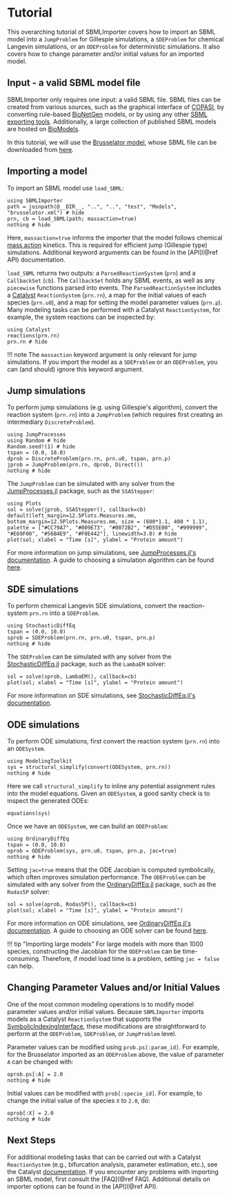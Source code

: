 # Tutorial

This overarching tutorial of SBMLImporter covers how to import an SBML model into a `JumpProblem` for Gillespie simulations, a `SDEProblem` for chemical Langevin simulations, or an `ODEProblem` for deterministic simulations. It also covers how to change parameter and/or initial values for an imported model.

## Input - a valid SBML model file

SBMLImporter only requires one input: a valid SBML file. SBML files can be created from various sources, such as the graphical interface of [COPASI](https://copasi.org/), by converting rule-based [BioNetGen](https://github.com/RuleWorld/bionetgen) models, or by using any other [SBML exporting tools](https://sbml.org/software/). Additionally, a large collection of published SBML models are hosted on [BioModels](https://www.ebi.ac.uk/biomodels/).

In this tutorial, we will use the [Brusselator model](https://en.wikipedia.org/wiki/Brusselator), whose SBML file can be downloaded from [here](https://github.com/sebapersson/SBMLImporter.jl/blob/main/test/Models/brusselator.xml).

## Importing a model

To import an SBML model use `load_SBML`:

```@example 1
using SBMLImporter
path = joinpath(@__DIR__, "..", "..", "test", "Models", "brusselator.xml") # hide
prn, cb = load_SBML(path; massaction=true)
nothing # hide
```

Here, `massaction=true` informs the importer that the model follows chemical [mass action](https://en.wikipedia.org/wiki/Law_of_mass_action) kinetics. This is required for efficient jump (Gillespie type) simulations. Additional keyword arguments can be found in the [API](@ref API) documentation.

`load_SBML` returns two outputs: a `ParsedReactionSystem` (`prn`) and a `CallbackSet` (`cb`). The `CallbackSet` holds any SBML events, as well as any `piecewise` functions parsed into events. The `ParsedReactionSystem` includes a [Catalyst](https://github.com/SciML/Catalyst.jl) `ReactionSystem` (`prn.rn`), a map for the initial values of each species (`prn.u0`), and a map for setting the model parameter values (`prn.p`). Many modeling tasks can be performed with a Catalyst `ReactionSystem`, for example, the system reactions can be inspected by:

```@example 1
using Catalyst
reactions(prn.rn)
prn.rn # hide
```

!!! note
    The `massaction` keyword argument is only relevant for jump simulations. If you import the model as a `SDEProblem` or an `ODEProblem`, you can (and should) ignore this keyword argument.

## Jump simulations

To perform jump simulations (e.g. using Gillespie's algorithm), convert the reaction system (`prn.rn`) into a `JumpProblem` (which requires first creating an intermediary `DiscreteProblem`).

```@example 1
using JumpProcesses
using Random # hide
Random.seed!(1) # hide
tspan = (0.0, 10.0)
dprob = DiscreteProblem(prn.rn, prn.u0, tspan, prn.p)
jprob = JumpProblem(prn.rn, dprob, Direct())
nothing # hide
```

The `JumpProblem` can be simulated with any solver from the [JumpProcesses.jl](https://github.com/SciML/JumpProcesses.jl) package, such as the `SSAStepper`:

```@example 1
using Plots
sol = solve(jprob, SSAStepper(), callback=cb)
default(left_margin=12.5Plots.Measures.mm, bottom_margin=12.5Plots.Measures.mm, size = (600*1.1, 400 * 1.1), palette = ["#CC79A7", "#009E73", "#0072B2", "#D55E00", "#999999", "#E69F00", "#56B4E9", "#F0E442"], linewidth=3.0) # hide
plot(sol; xlabel = "Time [s]", ylabel = "Protein amount")
```

For more information on jump simulations, see [JumpProcesses.jl's documentation](https://github.com/SciML/JumpProcesses.jl). A guide to choosing a simulation algorithm can be found [here](https://docs.sciml.ai/JumpProcesses/dev/jump_types/#Jump-Aggregators-for-Exact-Simulation).

## SDE simulations

To perform chemical Langevin SDE simulations, convert the reaction-system `prn.rn` into a `SDEProblem`.

```@example 1
using StochasticDiffEq
tspan = (0.0, 10.0)
sprob = SDEProblem(prn.rn, prn.u0, tspan, prn.p)
nothing # hide
```

The `SDEProblem` can be simulated with any solver from the [StochasticDiffEq.jl](https://github.com/SciML/StochasticDiffEq.jl) package, such as the `LambaEM` solver:

```@example 1
sol = solve(sprob, LambaEM(), callback=cb)
plot(sol; xlabel = "Time [s]", ylabel = "Protein amount")
```

For more information on SDE simulations, see [StochasticDiffEq.jl's documentation](https://github.com/SciML/StochasticDiffEq.jl).

## ODE simulations

To perform ODE simulations, first convert the reaction system (`prn.rn`) into an `ODESystem`.

```@example 1
using ModelingToolkit
sys = structural_simplify(convert(ODESystem, prn.rn))
nothing # hide
```

Here we call `structural_simplify` to inline any potential assignment rules into the model equations. Given an `ODESystem`, a good sanity check is to inspect the generated ODEs:

```@example 1
equations(sys)
```

Once we have an `ODESystem`, we can build an `ODEProblem`:

```@example 1
using OrdinaryDiffEq
tspan = (0.0, 10.0)
oprob = ODEProblem(sys, prn.u0, tspan, prn.p, jac=true)
nothing # hide
```

Setting `jac=true` means that the ODE Jacobian is computed symbolically, which often improves simulation performance. The `ODEProblem` can be simulated with any solver from the [OrdinaryDiffEq.jl](https://github.com/SciML/OrdinaryDiffEq.jl) package, such as the `Rodas5P` solver:

```@example 1
sol = solve(oprob, Rodas5P(), callback=cb)
plot(sol; xlabel = "Time [s]", ylabel = "Protein amount")
```

For more information on ODE simulations, see [OrdinaryDiffEq.jl's documentation](https://github.com/SciML/OrdinaryDiffEq.jl). A guide to choosing an ODE solver can be found [here](https://sebapersson.github.io/PEtab.jl/stable/default_options/).

!!! tip "Importing large models"
    For large models with more than 1000 species, constructing the Jacobian for the `ODEProblem` can be time-consuming. Therefore, if model load time is a problem, setting `jac = false` can help.

## Changing Parameter Values and/or Initial Values

One of the most common modeling operations is to modify model parameter values and/or initial values. Because `SBMLImporter` imports models as a Catalyst `ReactionSystem` that supports the [SymbolicIndexingInterface](https://github.com/SciML/SymbolicIndexingInterface.jl), these modifications are straightforward to perform at the `ODEProblem`, `SDEProblem`, or `JumpProblem` level.

Parameter values can be modified using `prob.ps[:param_id]`. For example, for the Brusselator imported as an `ODEProblem` above, the value of parameter `A` can be changed with:

```@example 1
oprob.ps[:A] = 2.0
nothing # hide
```

Initial values can be modified with `prob[:specie_id]`. For example, to change the initial value of the species `X` to `2.0`, do:

```@example 1
oprob[:X] = 2.0
nothing # hide
```

## Next Steps

For additional modeling tasks that can be carried out with a Catalyst `ReactionSystem` (e.g., bifurcation analysis, parameter estimation, etc.), see the Catalyst [documentation](https://github.com/SciML/Catalyst.jl). If you encounter any problems with importing an SBML model, first consult the [FAQ](@ref FAQ). Additional details on importer options can be found in the [API](@ref API).
